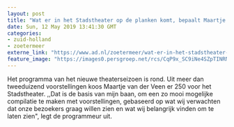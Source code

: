 ```yaml
---
layout: post
title: "Wat er in het Stadstheater op de planken komt, bepaalt Maartje van der Veen: ‘Mensen komen voor mooie dingen in het leven’"
date: Sun, 12 May 2019 13:41:30 GMT
categories: 
- zuid-holland 
- zoetermeer 
externe_link: "https://www.ad.nl/zoetermeer/wat-er-in-het-stadstheater-op-de-planken-komt-bepaalt-maartje-van-der-veen-mensen-komen-voor-mooie-dingen-in-het-leven~ac1327ea/"
feature_image: "https://images0.persgroep.net/rcs/CqP9x_SC9iNe4SZpTINRNfsZgv0/diocontent/147448507/_fitwidth/400/?appId=21791a8992982cd8da851550a453bd7f&quality=0.7"
---
```


Het programma van het nieuwe theaterseizoen is rond. Uit meer dan tweeduizend voorstellingen koos Maartje van der Veen er 250 voor het Stadstheater. ,,Dat is de basis van mijn baan, om een zo mooi mogelijke compilatie te maken met voorstellingen, gebaseerd op wat wij verwachten dat onze bezoekers graag willen zien en wat wij belangrijk vinden om te laten zien", legt de programmeur uit.
